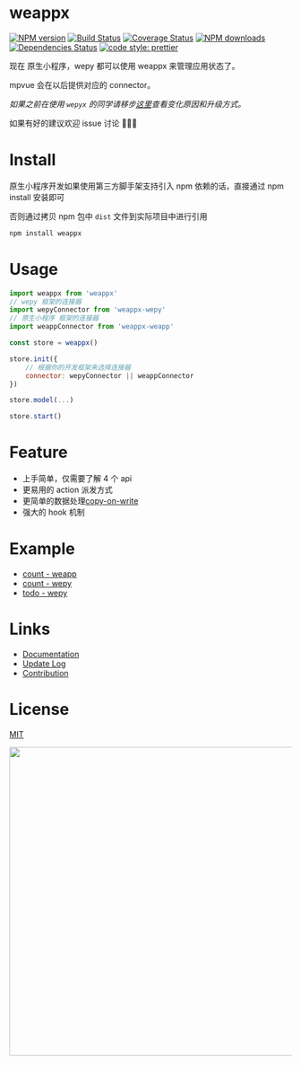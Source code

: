 # weappx
[![NPM version](https://img.shields.io/npm/v/weappx.svg?style=flat)](https://npmjs.org/package/
)
[![Build Status](https://travis-ci.org/tolerance-go/weappx.svg?branch=master)](https://travis-ci.org/tolerance-go/weappx)
[![Coverage Status](https://coveralls.io/repos/github/tolerance-go/weappx/badge.svg?branch=master)](https://coveralls.io/github/tolerance-go/weappx?branch=master)
[![NPM downloads](http://img.shields.io/npm/dm/weappx.svg?style=flat)](https://npmjs.org/package/weappx)
[![Dependencies Status](https://david-dm.org/tolerance-go/weappx/status.svg)](https://david-dm.org/tolerance-go/weappx)
[![code style: prettier](https://img.shields.io/badge/code_style-prettier-ff69b4.svg)](https://github.com/prettier/prettier)

现在 原生小程序，wepy 都可以使用 weappx 来管理应用状态了。

mpvue 会在以后提供对应的 connector。

*如果之前在使用 `wepyx` 的同学请移步[这里](https://github.com/tolerance-go/wepyx/blob/master/docs/WEPYX.md)查看变化原因和升级方式。*

如果有好的建议欢迎 issue 讨论 👏👏👏

# Install

原生小程序开发如果使用第三方脚手架支持引入 npm 依赖的话，直接通过 npm install 安装即可

否则通过拷贝 npm 包中 `dist` 文件到实际项目中进行引用

```zsh
npm install weappx
```

# Usage

```js
import weappx from 'weappx'
// wepy 框架的连接器
import wepyConnector from 'weappx-wepy'
// 原生小程序 框架的连接器
import weappConnector from 'weappx-weapp'

const store = weappx()

store.init({
    // 根据你的开发框架来选择连接器
    connector: wepyConnector || weappConnector
})

store.model(...)

store.start()
```

# Feature

- 上手简单，仅需要了解 4 个 api
- 更易用的 action 派发方式
- 更简单的数据处理[copy-on-write](https://en.wikipedia.org/wiki/Copy-on-write)
- 强大的 hook 机制

# Example

- [count - weapp](https://github.com/tolerance-go/wepyx/tree/master/examples/count-weapp)
- [count - wepy](https://github.com/tolerance-go/wepyx/tree/master/examples/count)
- [todo - wepy](https://github.com/tolerance-go/wepyx/tree/master/examples/todo)

# Links

- [Documentation](https://github.com/tolerance-go/wepyx/tree/master/docs/README.md)
- [Update Log](https://github.com/tolerance-go/weappx/blob/master/packages/weappx/CHANGELOG.md)
- [Contribution](https://github.com/tolerance-go/blog/issues/1#issue-313932480)

# License
[MIT](https://tldrlegal.com/license/mit-license)

<div align=center>
<image src='./assets/star.jpeg' width="550">
</div>
